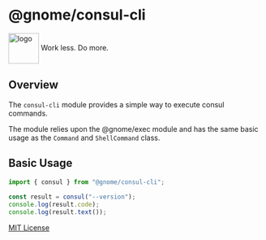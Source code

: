 # @gnome/consul-cli

<div height=30" vertical-align="top">
<image src="https://raw.githubusercontent.com/gnomejs/gnomejs/main/assets/icon.png"
    alt="logo" width="60" valign="middle" />
<span>Work less. Do more. </span>
</div>

## Overview

The `consul-cli` module provides a simple way to execute
consul commands.

The module relies upon the @gnome/exec module and
has the same basic usage as the `Command` and `ShellCommand` class.

## Basic Usage

```typescript
import { consul } from "@gnome/consul-cli";
 
const result = consul("--version");
console.log(result.code);
console.log(result.text());

```

[MIT License](./LICENSE.md)

